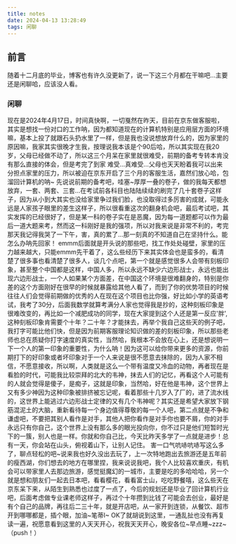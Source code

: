 ```yaml
---
title: notes
date: 2024-04-13 13:28:49
tags: 闲聊
---
```

## 前言
随着十二月底的毕业，博客也有许久没更新了，说一下这三个月都在干嘛吧...主要还是闲聊哈，应该没人看。
### 闲聊
现在是2024年4月17日，时间真快啊，一切戛然在昨天，目前在京东做客服啦，其实是想找一份对口的工作呐，因为都知道现在的计算机特别是应用层方面的环境嘛，基本上投了就跟石头扔水里了一样，但是我也没说想放弃什么的，因为家里的原因嘛，我家其实很晚才生我，按理说我本该是个90后哈，所以其实现在我20岁，父母已经做不动了，所以这三个月呆在家里就很难受，前期的备考专转本肯没有那么直接的体会，但是考完了到家 难受...真难受...父母也天天盼着我可以出来分担点家里的压力，所以被迫在京东开启了三个月的客服生活，嘉然们放心哈，包溜回计算机的呐~
先说说前期的备考吧，哇塞~厚厚一叠的卷子，做的我每天都想放弃，一套、两套、三套...在考试前各科目也陆陆续续的刷完了几十套卷子这样子，因为从小到大其实也没给家里争过我们脸，也没取得过多厉害的成就，可能永远是人家孩子眼里的差生这样子，所以很看重这次的翻身机会吧，最后考试吧，其实发挥的已经很好了，但是某一科的卷子实在是恶魔，因为每一道题都可以作为最后一道大题来考，然而这一科刚好是我的强项，所以对我来说是非常不利的，考完那天我记得我哭了一下午，害，真的累了...那一刻真的不知道自己在坚持什么。能怎么办呐先回家！
emmm后面就是开头说的那些吧，找工作处处碰壁，家里的压力越来越大，只能emmm先干着了，这么些经历下来其实体会也是蛮多的，看清楚了很多事也看清楚了很多人，谈几个点吧，第一个就是感觉很多人会带有刻板印象，甚至整个中国都是这样，中国人多，所以永远不缺少六边形战士，永远也能出现六边形战士，一个人如果某个方面差，在中国这个环境是很难翻身的，特别是你差的这个方面刚好在很早的时候就暴露给其他人看了，而到了你的优势项目的时候往往人们会觉得前期做的优秀的人在现在这个项目也比你强，好比如小学的英语考试，我考了30分，后面我数学就算考满分人家也觉得我是抄的，这种刻板印象是很难改变的，再比如一个减肥成功的同学，现在大家提到这个人还是第一反应'胖',这种刻板印象肯需要个十年？二十年？才能抹去，再举个我自己这些天的例子吧，我打字可能比他们快，但是因为前期客服理论知识做的差的刻板印象，所以那些老师也总在质疑你打字速度的真实性，当然哈，我根本不会放在心上，还是想说明一下一个人的第一印象的重要性，为什么呐！因为这可以给你带来更多的资源，你前期打下的好印象或者坏印象对于一个人来说是很不愿意去抹除的，因为人家不相信，不愿意接收，所以啊，人类就是这么一个带有温度又冷血的动物，再者现在是看脸的时代，可能我比较崇拜的北大的韦神，抹去人们的记忆，再看这个人可能有的人就会觉得是傻子，是痴子，这就是印象，当然哈，好在他是韦神，这个世界上又有多少神因为这种印象被排挤被忘记呢，看着那些十几岁入了厂的，进了流水线的，这世界上能逃过六边形战士定律的又有几个韦神呢？其实还是希望大家放下钢筋混泥土的大脑，重新看待每一个身边值得尊敬的每一个人吧，第二点就是不争和谦虚吧，不要把其别人看作是对手，其他人把你看作是对手你也要不屑，你的对手永远只有你自己，这个世界上没有那么多的眼光投向你，你不过只是他们短暂时光下的一簇，别人也是一样。你就和你自己比，今天比昨天多学了一点就是进步！总有一天，你会站在山头，俯视着山下，让别人记住。
害一口气吭哧吭哧写这么多了，聊点轻松的吧~说来我也好久没出去玩了，上一次特地跑出去旅游还是五年前的瘦西湖，你们想去的地方在哪里捏，我来说说我吧，我个人比较喜欢重庆，有机会可以带家里人去那边旅游，感觉挺魔幻的一城市，主要是吃的多哈哈哈，另一个就是想和朋友们一起去日本吧，看看樱花，看看富士山，吃吃野餐嘻，这么些天在京东呆下来，从陌生到熟悉也过度了一点了，今后的规划还是毕业了回计算机行业吧，后面考虑做专业课老师这样子，再过个十年攒到比钱了可能会去创业，最好是有个自己的品牌，再往后二三十年，就是开店吧，从一家开到连锁，从餐饮、超市开到哪哪都是，插个眼，加油~笔蒂I~
OK了就胡说到这里，一通乱扯也没有再复读一遍，祝愿意看到这里的人天天开心，祝我天天开心，晚安各位~早点睡~zzz~（push！）